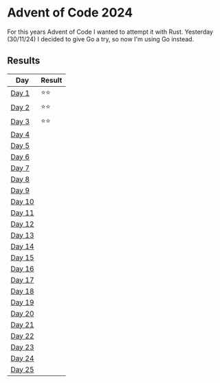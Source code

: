# Advent of Code 2024

For this years Advent of Code I wanted to attempt it with Rust. Yesterday (30/11/24) I decided to give Go a try, so now I'm using Go instead.

## Results
| Day                           | Result |
|-------------------------------|--------|
| [Day 1](/day01/main.go)  | ⭐⭐     |
| [Day 2](/day02/main.go)  | ⭐⭐     |
| [Day 3](/day03/main.go)  | ⭐⭐     |
| [Day 4](/day04/main.go)  |      |
| [Day 5](/day05/main.go)  |      |
| [Day 6](/day06/main.go)  |      |
| [Day 7](/day07/main.go)  |      |
| [Day 8](/day08/main.go)  |        |
| [Day 9](/day09/main.go)  |        |
| [Day 10](/day10/main.go) |        |
| [Day 11](/day11/main.go) |        |
| [Day 12](/day12/main.go) |        |
| [Day 13](/day13/main.go) |        |
| [Day 14](/day14/main.go) |        |
| [Day 15](/day15/main.go) |        |
| [Day 16](/day16/main.go) |        |
| [Day 17](/day17/main.go) |        |
| [Day 18](/day18/main.go) |        |
| [Day 19](/day19/main.go) |        |
| [Day 20](/day20/main.go) |        |
| [Day 21](/day21/main.go) |        |
| [Day 22](/day22/main.go) |        |
| [Day 23](/day23/main.go) |        |
| [Day 24](/day24/main.go) |        |
| [Day 25](/day25/main.go) |        |